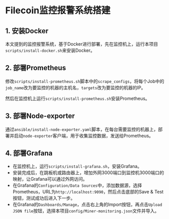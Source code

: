 # Filecoin监控报警系统搭建

## 1. 安装Docker
本文提到的监控报警系统，基于Docker进行部署，先在监控机上，运行本项目`scripts/install-docker.sh`来安装Docker。

## 2. 部署Prometheus
修改`scripts/install-prometheus.sh`脚本中的`scrape_configs`，将每个Job中的`job_name`改为要监控的机器的主机名，`targets`改为要监控的机器的IP。

然后在监控机上运行`scripts/install-prometheus.sh`安装Prometheus。

## 3. 部署Node-exporter
通过`ansible/install-node-exporter.yaml`脚本，在每台需要监控的机器上，部署并启动`node-exporter`客户端，用于收集监控数据，发送给Prometheus。

## 4. 部署Grafana
- 在监控机上，运行`scripts/install-grafana.sh`，安装Grafana。
- 安装完成后，在跳板机或路由器上，增加外网3000端口到监控机3000端口的映射，让Grafana可以通过外网访问。
- 在Grafana的`Configuration/Data Sources`中，添加数据源，选择Prometheus，URL为`http://localhost:9090`，然后点击底部的Save & Test按钮，测试成功后进入下一步。
- 在Grafana的`Dashboards/Manage`，点击右上角的Import按钮，再点击`Upload JSON file`按钮，选择本项目`config/Miner-monitoring.json`文件并导入。
